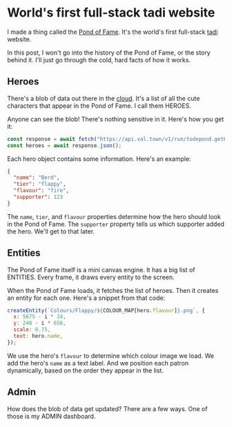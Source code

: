 # World's first full-stack tadi website

I made a thing called the [Pond of Fame](/fame). It's the world's first full-stack [tadi](/wikiblogarden/tadi-web/) website.

In this post, I won't go into the history of the Pond of Fame, or the story behind it. I'll just go through the cold, hard facts of how it works.

## Heroes

There's a blob of data out there in the [cloud](/wikiblogarden/better-computing/synchronising-data/). It's a list of all the cute characters that appear in the Pond of Fame. I call them HEROES.

Anyone can see the blob! There's nothing sensitive in it. Here's how you get it:

```js
const response = await fetch("https://api.val.town/v1/run/todepond.getHeroes");
const heroes = await response.json();
```

Each hero object contains some information. Here's an example:

```json
{
  "name": "Berd",
  "tier": "flappy",
  "flavour": "fire",
  "supporter": 123
}
```

The `name`, `tier`, and `flavour` properties determine how the hero should look in the Pond of Fame. The `supporter` property tells us which supporter added the hero. We'll get to that later.

## Entities

The Pond of Fame itself is a mini canvas engine. It has a big list of ENTITIES. Every frame, it draws every entity to the screen.

When the Pond of Fame loads, it fetches the list of heroes. Then it creates an entity for each one. Here's a snippet from that code:

```js
createEntity(`Colours/Flappy/${COLOUR_MAP[hero.flavour]}.png`, {
  x: 5675 - i * 24,
  y: 240 - i * 656,
  scale: 0.75,
  text: hero.name,
});
```

We use the hero's `flavour` to determine which colour image we load. We add the hero's `name` as a text label. And we position each patron dynamically, based on the order they appear in the list.

## Admin

How does the blob of data get updated? There are a few ways. One of those is my ADMIN dashboard.
